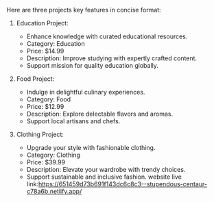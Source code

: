  Here are three projects key features in concise format:

1. Education Project:
   - Enhance knowledge with curated educational resources.
   - Category: Education
   - Price: $14.99
   - Description: Improve studying with expertly crafted content.
   - Support mission for quality education globally.

2. Food Project:
   - Indulge in delightful culinary experiences.
   - Category: Food
   - Price: $12.99
   - Description: Explore delectable flavors and aromas.
   - Support local artisans and chefs.

3. Clothing Project:
   - Upgrade your style with fashionable clothing.
   - Category: Clothing
   - Price: $39.99
   - Description: Elevate your wardrobe with trendy choices.
   - Support sustainable and inclusive fashion.
website live link:https://651459d73b691f143dc6c8c3--stupendous-centaur-c78a6b.netlify.app/